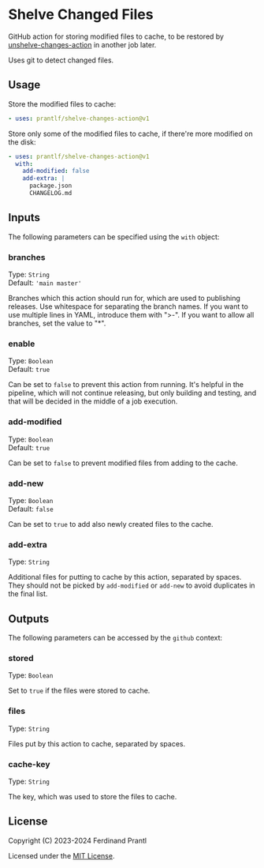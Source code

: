 # Shelve Changed Files

GitHub action for storing modified files to cache, to be restored by [unshelve-changes-action] in another job later.

Uses git to detect changed files.

## Usage

Store the modified files to cache:

```yml
- uses: prantlf/shelve-changes-action@v1
```

Store only some of the modified files to cache, if there're more modified on the disk:

```yml
- uses: prantlf/shelve-changes-action@v1
  with:
    add-modified: false
    add-extra: |
      package.json
      CHANGELOG.md
```

## Inputs

The following parameters can be specified using the `with` object:

### branches

Type: `String`<br>
Default: `'main master'`

Branches which this action should run for, which are used to publishing releases. Use whitespace for separating the branch names. If you want to use multiple lines in YAML, introduce them with ">-". If you want to allow all branches, set the value to "*".

### enable

Type: `Boolean`<br>
Default: `true`

Can be set to `false` to prevent this action from running. It's helpful in the pipeline, which will not continue releasing, but only building and testing, and that will be decided in the middle of a job execution.

### add-modified

Type: `Boolean`<br>
Default: `true`

Can be set to `false` to prevent modified files from adding to the cache.

### add-new

Type: `Boolean`<br>
Default: `false`

Can be set to `true` to add also newly created files to the cache.

### add-extra

Type: `String`<br>

Additional files for putting to cache by this action, separated by spaces. They should not be picked by `add-modified` or `add-new` to avoid duplicates in the final list.

## Outputs

The following parameters can be accessed by the `github` context:

### stored

Type: `Boolean`<br>

Set to `true` if the files were stored to cache.

### files

Type: `String`<br>

Files put by this action to cache, separated by spaces.

### cache-key

Type: `String`<br>

The key, which was used to store the files to cache.

## License

Copyright (C) 2023-2024 Ferdinand Prantl

Licensed under the [MIT License].

[MIT License]: http://en.wikipedia.org/wiki/MIT_License
[unshelve-changes-action]: https://github.com/prantlf/unshelve-changes-action
